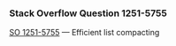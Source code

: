 ### Stack Overflow Question 1251-5755

[SO 1251-5755](http://stackoverflow.com/q/12515755) &mdash;
Efficient list compacting
